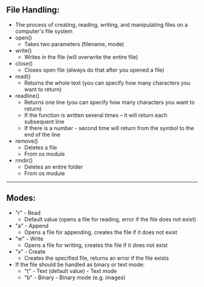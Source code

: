 File Handling:
--------------
- The process of creating, reading, writing, and manipulating files on a computer's file system
- open()
  - Takes two parameters (filename, mode)
- write()
  - Writes in the file (will overwrite the entire file)
- close()
  - Closes open file (always do that after you opened a file)
- read()
  - Returns the whole text (you can specify how many characters you want to return)
- readline()
  - Returns one line (you can specify how many characters you want to return)
  - If the function is written several times – it will return each subsequent line
  - If there is a number - second time will return from the symbol to the end of the line
- remove()
  - Deletes a file
  - From os module
- rmdir()
  - Deletes an entire folder 
  - From os module
-------
Modes:
------
- "r" - Read
  - Default value (opens a file for reading, error if the file does not exist)
- "a" - Append
  - Opens a file for appending, creates the file if it does not exist
- "w" - Write
  - Opens a file for writing, creates the file if it does not exist
- "x" - Create
  - Creates the specified file, returns an error if the file exists
- If the file should be handled as binary or text mode:
  - "t" - Text (default value) - Text mode
  - "b" - Binary - Binary mode (e.g. images)